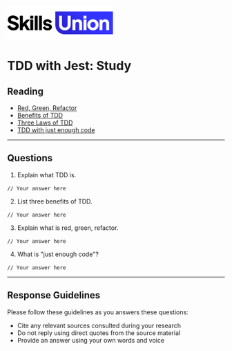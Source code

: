 [<img src="assets/images/su-logo.png" alt="Skills Union Logo" height="80px" />](https://www.skillsunion.com/)

# TDD with Jest: Study

## Reading

- [Red, Green, Refactor](https://medium.com/@tunkhine126/red-green-refactor-42b5b643b506)
- [Benefits of TDD](https://dzone.com/articles/20-benefits-of-test-driven-development)
- [Three Laws of TDD](https://qualitycoding.org/3-laws-tdd/)
- [TDD with just enough code](https://www.thinktocode.com/2018/02/05/what-is-tdd/)

---

## Questions

1. Explain what TDD is.

```
// Your answer here
```

2. List three benefits of TDD.

```
// Your answer here
```

3. Explain what is red, green, refactor.

```
// Your answer here
```

4. What is "just enough code"?

```
// Your answer here
```

---

## Response Guidelines

Please follow these guidelines as you answers these questions:

- Cite any relevant sources consulted during your research
- Do not reply using direct quotes from the source material
- Provide an answer using your own words and voice
